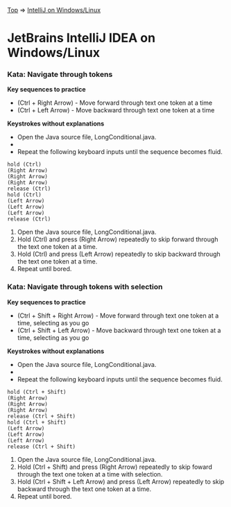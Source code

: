 [Top](README.md) => [IntelliJ on Windows/Linux](ij-win-lin.md)

# JetBrains IntelliJ IDEA on Windows/Linux

### Kata: Navigate through tokens

**Key sequences to practice**

- (Ctrl + Right Arrow) - Move forward through text one token at a time
- (Ctrl + Left Arrow) - Move backward through text one token at a time

**Keystrokes without explanations**

- Open the Java source file, LongConditional.java.
-
- Repeat the following keyboard inputs until the sequence becomes fluid.
```
hold (Ctrl)
(Right Arrow)
(Right Arrow)
(Right Arrow)
release (Ctrl)
hold (Ctrl)
(Left Arrow)
(Left Arrow)
(Left Arrow)
release (Ctrl)
```

1. Open the Java source file, LongConditional.java.
1. Hold (Ctrl) and press (Right Arrow) repeatedly to skip forward through the text one token at a time.
1. Hold (Ctrl) and press (Left Arrow) repeatedly to skip backward through the text one token at a time.
1. Repeat until bored.

### Kata: Navigate through tokens with selection

**Key sequences to practice**

- (Ctrl + Shift + Right Arrow) - Move forward through text one token at a time, selecting as you go
- (Ctrl + Shift + Left Arrow) - Move backward through text one token at a time, selecting as you go

**Keystrokes without explanations**

- Open the Java source file, LongConditional.java.
-
- Repeat the following keyboard inputs until the sequence becomes fluid.
```
hold (Ctrl + Shift)
(Right Arrow)
(Right Arrow)
(Right Arrow)
release (Ctrl + Shift)
hold (Ctrl + Shift)
(Left Arrow)
(Left Arrow)
(Left Arrow)
release (Ctrl + Shift)
```

1. Open the Java source file, LongConditional.java.
1. Hold (Ctrl + Shift) and press (Right Arrow) repeatedly to skip foward through the text one token at a time with selection.
1. Hold (Ctrl + Shift + Left Arrow) and press (Left Arrow) repeatedly to skip backward through the text one token at a time.
1. Repeat until bored.

